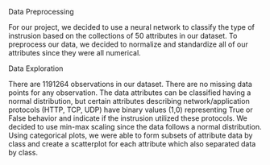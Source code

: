 
Data Preprocessing

For our project, we decided to use a neural network to classify the type of instrusion based on the collections of 50 attributes in our dataset. To preprocess our data, we decided to normalize and standardize all of our attributes since they were all numerical.

Data Exploration

There are 1191264 observations in our dataset. There are no missing data points for any observation. The data attributes can be classified having a normal distribution, but certain attributes describing network/application protocols (HTTP, TCP, UDP) have binary values (1,0) representing True or False behavior and indicate if the instrusion utilized these protocols. We decided to use min-max scaling since the data follows a normal distribution. Using categorical plots, we were able to form subsets of attribute data by class and create a scatterplot for each attribute which also separated data by class.